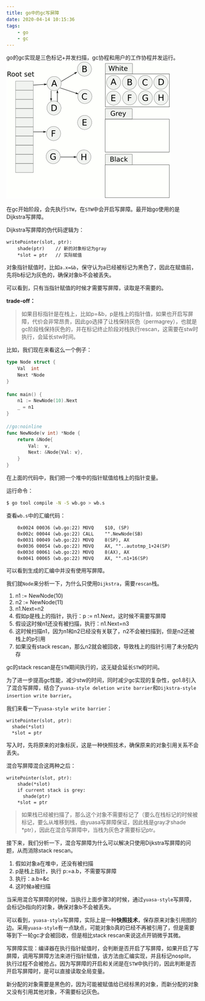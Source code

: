 ```yaml
---
title: go中的gc写屏障
date: 2020-04-14 10:15:36
tags:
    - go
    - gc
---
```

go的gc实现是三色标记+并发扫描，gc协程和用户的工作协程并发运行。
![三色标记](img/../../img/tricolor-marking.gif)

在gc开始阶段，会先执行`STW`，在`STW`中会开启写屏障。最开始go使用的是Dijkstra写屏障。

Dijkstra写屏障的伪代码逻辑为：
```
writePointer(slot, ptr):   
    shade(ptr)    // 新的对象标记为gray
    *slot = ptr   // 实际赋值
```
对象指针赋值时，比如`a.x=&b`，保守认为a已经被标记为黑色了，因此在赋值前，先将b标记为灰色的，确保对象b不会被丢失。

可以看到，只有当指针赋值的时候才需要写屏障，读取是不需要的。

**trade-off：**
> 如果目标指针是在栈上，比如p=&b，p是栈上的指针值，如果也开启写屏障，代价会非常昂贵，因此go选择了让栈保持灰色（permagrey），也就是gc阶段栈保持灰色的，并在标记终止阶段对栈执行rescan，这需要在stw时执行，会延长stw时间。


比如，我们现在来看这么一个例子：
```go
type Node struct {
	Val  int
	Next *Node
}

func main() {
	n1 := NewNode(10).Next
	_ = n1
}

//go:noinline
func NewNode(v int) *Node {
	return &Node{
		Val:  v,
		Next: &Node{Val: v},
	}
}
```
在上面的代码中，我们把一个堆中的指针赋值给栈上的指针变量。

运行命令：
```sh
$ go tool compile -N -S wb.go > wb.s
```
查看`wb.s`中的汇编代码：
```
    0x0024 00036 (wb.go:22)	MOVQ	$10, (SP)
	0x002c 00044 (wb.go:22)	CALL	"".NewNode(SB)
	0x0031 00049 (wb.go:22)	MOVQ	8(SP), AX
	0x0036 00054 (wb.go:22)	MOVQ	AX, ""..autotmp_1+24(SP)
	0x003d 00061 (wb.go:22)	MOVQ	8(AX), AX
	0x0041 00065 (wb.go:22)	MOVQ	AX, "".n1+16(SP)
```
可以看到生成的汇编中并没有使用写屏障。

我们就`Node`来分析一下，为什么只使用`Dijkstra`，需要`rescan`栈。
1. n1 := NewNode(10)
2. n2 := NewNode(11)
3. n1.Next=n2
4. 假如p是栈上的指针，执行：p := n1.Next，这时候不需要写屏障
5. 假设这时候n1还没有被扫描，执行：n1.Next=n3
6. 这时候扫描n1，因为n1和n2已经没有关联了，n2不会被扫描到，但是n2还被栈上的p引用
7. 如果没有stack rescan，那么n2就会被回收，导致栈上的指针引用了未分配内存

gc的stack rescan是在`STW`期间执行的，这无疑会延长`STW`的时间。

为了进一步提高gc性能，减少stw的时间，同时减少gc实现的复杂性，go1.8引入了混合写屏障，结合了`yuasa-style deletion write barrier`和`Dijkstra-style insertion write barrier`。

我们来看一下`yuasa-style write barrier`：
```
writePointer(slot, ptr): 
  shade(*slot) 
  *slot = ptr
```
写入时，先将原来的对象标灰，这是一种快照技术，确保原来的对象引用关系不会丢失。

混合写屏障混合这两种之后：
```
writePointer(slot, ptr): 
    shade(*slot)
    if current stack is grey: 
      shade(ptr)
    *slot = ptr
```
>  如果栈已经被扫描了，那么这个对象不需要标记了（要么在栈标记的时候被标记，要么从堆移到栈，由yuasa写屏障保证，因此栈是gray才shade *ptr），因此在混合写屏障中，当栈为灰色才需要标记ptr。

接下来，我们分析一下，混合写屏障为什么可以解决只使用Dijkstra写屏障的问题，从而消除stack rescan。
1. 假如对象a在堆中，还没有被扫描
2. p是栈上指针，执行 p:=a.b，不需要写屏障
3. 执行：a.b=&c
4. 这时候a被扫描

当采用混合写屏障的时候，当执行上面步骤3的时候，通过`yuasa-style`写屏障，会标记b指向的对象，确保对象b不会被丢失。

可以看到，`yuasa-style`写屏障，实际上是一种**快照技术**，保存原来对象引用图的边。采用`yuasa-style`有一点缺点，可能对象b真的已经不再被引用了，但是需要等到下一轮gc才会被回收，但是相比stack rescan来说这点开销微乎其微。

写屏障实现：编译器在执行指针赋值时，会判断是否开启了写屏障，如果开启了写屏障，调用写屏障方法来进行指针赋值，该方法由汇编实现，并且标记nosplit，执行过程不会被抢占。因为写屏障的开启和关闭是在`STW`中执行的，因此判断是否开启写屏障时，是可以直接读取全局变量。

新分配的对象需要是黑色的，因为可能被赋值给已经标黑的对象，而新分配的对象又没有引用其他对象，不需要标记灰色。


